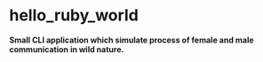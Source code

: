 hello_ruby_world
================
**Small CLI application which simulate process of female and male communication in wild nature.**  
